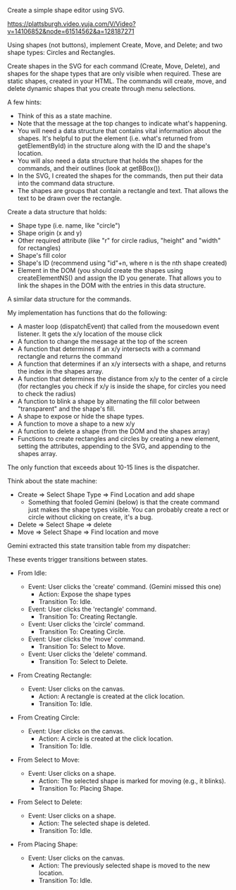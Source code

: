 Create a simple shape editor using SVG.

https://plattsburgh.video.yuja.com/V/Video?v=14106852&node=61514562&a=128187271

Using shapes (not buttons), implement Create, Move, and Delete; and two shape types: Circles and Rectangles.

Create shapes in the SVG for each command (Create, Move, Delete), and shapes for the shape types that are only visible when required. These are static shapes, created in your HTML. The commands will create, move, and delete dynamic shapes that you create through menu selections.

A few hints:
* Think of this as a state machine.
* Note that the message at the top changes to indicate what's happening.
* You will need a data structure that contains vital information about the shapes. It's helpful to put the element (i.e. what's returned from getElementById) in the structure along with the ID and the shape's location.
* You will also need a data structure that holds the shapes for the commands, and their outlines (look at getBBox()).
* In the SVG, I created the shapes for the commands, then put their data into the command data structure.
* The shapes are groups that contain a rectangle and text. That allows the text to be drawn over the rectangle.

Create a data structure that holds:
* Shape type (i.e. name, like "circle")
* Shape origin (x and y)
* Other required attribute (like "r" for circle radius, "height" and "width" for rectangles)
* Shape's fill color
* Shape's ID (recommend using "id"+n, where n is the nth shape created)
* Element in the DOM (you should create the shapes using createElementNS() and assign the ID you generate. That allows you to link the shapes in the DOM with the entries in this data structure.

A similar data structure for the commands.

My implementation has functions that do the following:
* A master loop (dispatchEvent) that called from the mousedown event listener. It gets the x/y location of the mouse click
* A function to change the message at the top of the screen
* A function that determines if an x/y intersects with a command rectangle and returns the command
* A function that determines if an x/y intersects with a shape, and returns the index in the shapes array.
* A function that determines the distance from x/y to the center of a circle (for rectangles you check if x/y is inside the shape, for circles you need to check the radius)
* A function to blink a shape by alternating the fill color between "transparent" and the shape's fill.
* A shape to expose or hide the shape types.
* A function to move a shape to a new x/y
* A function to delete a shape (from the DOM and the shapes array)
* Functions to create rectangles and circles by creating a new element, setting the attributes, appending to the SVG, and appending to the shapes array.

The only function that exceeds about 10-15 lines is the dispatcher.

Think about the state machine:
* Create => Select Shape Type => Find Location and add shape
  * Something that fooled Gemini (below) is that the create command just makes the shape types visible. You can probably create a rect or circle without clicking on create, it's a bug.
* Delete => Select Shape => delete
* Move => Select Shape => Find location and move

Gemini extracted this state transition table from my dispatcher:

These events trigger transitions between states.

* From Idle:
  * Event: User clicks the 'create' command.  (Gemini missed this one)
    * Action: Expose the shape types
    * Transition To: Idle.
  * Event: User clicks the 'rectangle' command.
    * Transition To: Creating Rectangle.
  * Event: User clicks the 'circle' command.
    * Transition To: Creating Circle.
  * Event: User clicks the 'move' command.
    * Transition To: Select to Move.
  * Event: User clicks the 'delete' command.
    * Transition To: Select to Delete.

* From Creating Rectangle:
  * Event: User clicks on the canvas.
    * Action: A rectangle is created at the click location.
    * Transition To: Idle.

* From Creating Circle:
  * Event: User clicks on the canvas.
    * Action: A circle is created at the click location.
    * Transition To: Idle.

* From Select to Move:
  * Event: User clicks on a shape.
    * Action: The selected shape is marked for moving (e.g., it blinks).
    * Transition To: Placing Shape.

* From Select to Delete:
  * Event: User clicks on a shape.
    * Action: The selected shape is deleted.
    * Transition To: Idle.

* From Placing Shape:
  * Event: User clicks on the canvas.
    * Action: The previously selected shape is moved to the new location.
    * Transition To: Idle.
